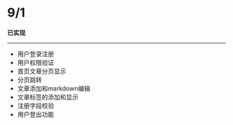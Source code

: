 # 9/1 #
**已实现**

----------

- 用户登录注册
- 用户权限验证
- 首页文章分页显示
- 分页跳转
- 文章添加和markdown编辑
- 文章标签的添加和显示
- 注册字段校验
- 用户登出功能
